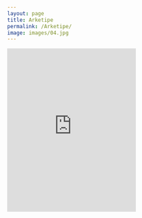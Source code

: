 ```yaml
---
layout: page
title: Arketipe
permalink: /Arketipe/
image: images/04.jpg
---
```


<iframe src="https://open.spotify.com/embed/album/1v7hBIWUmfhggbxYd9HIW7" width="full_width" height="380" frameborder="0" allowtransparency="true" allow="encrypted-media"></iframe>
